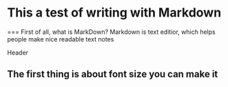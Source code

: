 # This a test of writing with Markdown
===
First of all, what is MarkDown? Markdown is text editior, which helps people make nice readable text notes


Header 

## The first thing is about font size you can make it 
